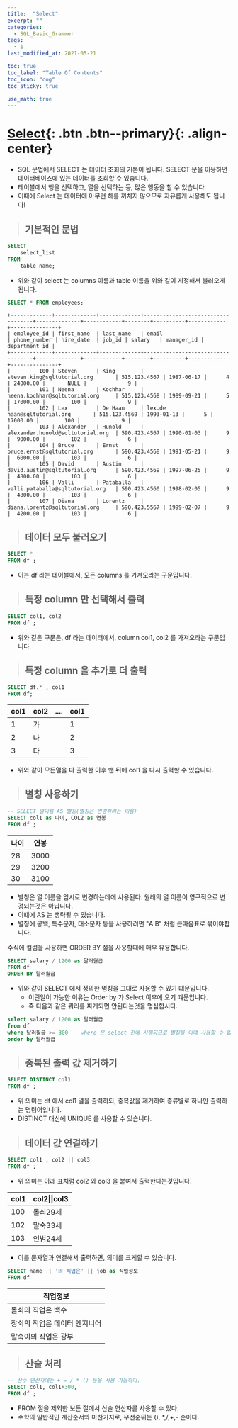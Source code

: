 ```yaml
---
title:  "Select"
excerpt: ""
categories:
  - SQL_Basic_Grammer
tags:
  - 1
last_modified_at: 2021-05-21

toc: true
toc_label: "Table Of Contents"
toc_icon: "cog"
toc_sticky: true

use_math: true 
---
```


# [Select](#link){: .btn .btn--primary}{: .align-center}

- SQL 문법에서 SELECT 는 데이터 조회의 기본이 됩니다. SELECT 문을 이용하면 데이터베이스에 있는 데이터를 조회할 수 있습니다. 
- 테이블에서 행을 선택하고, 열을 선택하는 등, 많은 행동을 할 수 있습니다. 
- 이때에 Select 는 데이터에 아무런 해를 끼치지 않으므로 자유롭게 사용해도 됩니다!

> ## 기본적인 문법

```sql
SELECT 
    select_list
FROM
    table_name;
```

- 위와 같이 select 는 columns 이름과 table 이름을 위와 같이 지정해서 불러오게 됩니다.

```sql
SELECT * FROM employees;
```

```
+-------------+-------------+-------------+-----------------------------------+--------------+------------+--------+----------+------------+---------------+
| employee_id | first_name  | last_name   | email                             | phone_number | hire_date  | job_id | salary   | manager_id | department_id |
+-------------+-------------+-------------+-----------------------------------+--------------+------------+--------+----------+------------+---------------+
|         100 | Steven      | King        | steven.king@sqltutorial.org       | 515.123.4567 | 1987-06-17 |      4 | 24000.00 |       NULL |             9 |
|         101 | Neena       | Kochhar     | neena.kochhar@sqltutorial.org     | 515.123.4568 | 1989-09-21 |      5 | 17000.00 |        100 |             9 |
|         102 | Lex         | De Haan     | lex.de haan@sqltutorial.org       | 515.123.4569 | 1993-01-13 |      5 | 17000.00 |        100 |             9 |
|         103 | Alexander   | Hunold      | alexander.hunold@sqltutorial.org  | 590.423.4567 | 1990-01-03 |      9 |  9000.00 |        102 |             6 |
|         104 | Bruce       | Ernst       | bruce.ernst@sqltutorial.org       | 590.423.4568 | 1991-05-21 |      9 |  6000.00 |        103 |             6 |
|         105 | David       | Austin      | david.austin@sqltutorial.org      | 590.423.4569 | 1997-06-25 |      9 |  4800.00 |        103 |             6 |
|         106 | Valli       | Pataballa   | valli.pataballa@sqltutorial.org   | 590.423.4560 | 1998-02-05 |      9 |  4800.00 |        103 |             6 |
|         107 | Diana       | Lorentz     | diana.lorentz@sqltutorial.org     | 590.423.5567 | 1999-02-07 |      9 |  4200.00 |        103 |             6 |
```

> ## 데이터 모두 불러오기

```sql
SELECT * 
FROM df ; 
```

- 이는 df 라는 테이블에서, 모든 columns 를 가져오라는 구문입니다. 

> ## 특정 column 만 선택해서 출력

```sql
SELECT col1, col2 
FROM df ;
```

- 위와 같은 구문은, df 라는 데이터에서, column col1, col2 를 가져오라는 구문입니다. 

> ## 특정 column 을 추가로 더 출력

```sql
SELECT df.* , col1 
FROM df;
```

| col1 | col2 | .... | col1 |
| ---- | ---- | ---- | ---- |
| 1    | 가   |      | 1    |
| 2    | 나   |      | 2    |
| 3    | 다   |      | 3    |

- 위와 같이 모든열을 다 출력한 이후 맨 뒤에 col1 을 다시 출력할 수 있습니다.

> ## 별칭 사용하기

```sql
-- SELECT 열이름 AS 별칭(별칭은 변경하려는 이름)
SELECT col1 as 나이, COL2 as 연봉 
FROM df ;
```

| 나이 | 연봉 |
| ---- | ---- |
| 28   | 3000 |
| 29   | 3200 |
| 30   | 3100 |

- 별칭은 열 이름을 임시로 변경하는데에 사용된다. 원래의 열 이름이 영구적으로 변경되는것은 아닙니다.
- 이떄에 AS 는 생략될 수 있습니다. 
- 별칭에 공백, 특수문자, 대소문자 등을 사용하려면 "A B" 처럼 큰따움표로 묶어야합니다.

수식에 컬럼을 사용하면 ORDER BY 절을 사용할때에 매우 유용합니다.

```sql
SELECT salary / 1200 as 달러월급
FROM df 
ORDER BY 달러월급 
```

- 위와 같이 SELECT 에서 정의한 명칭을 그대로 사용할 수 있기 떄문입니다. 
  - 이런일이 가능한 이유는 Order by 가 Select 이후에 오기 떄문입니다. 
  - 즉 다음과 같은 쿼리를 짜게되면 안된다는것을 명심합시다.

```sql
select salary / 1200 as 달러월급
from df
where 달러월급 >= 300 -- where 은 select 전에 시행되므로 별칠을 이떄 사용할 수 없습니다.
order by 달러월급
```

> ## 중복된 출력 값 제거하기

```sql
SELECT DISTINCT col1
FROM df ;
```

- 위 의미는 df 에서 col1 열을 출력하되, 중복값을 제거하여 종류별로 하나만 출력하는 명령어입니다. 
- DISTINCT 대신에 UNIQUE 를 사용할 수 있습니다.

> ## 데이터 값 연결하기

```sql
SELECT col1 , col2 || col3
FROM df ; 
```

- 위 의미는 아래 표처럼 col2 와 col3 을 붙여서 출력한다는것입니다. 

| col1 | col2\|\|col3 |
| ---- | ------------ |
| 100  | 돌쇠29세     |
| 102  | 말숙33세     |
| 103  | 인범24세     |

- 이를 문자열과 연결해서 출력하면, 의미를 크게할 수 있습니다.

```sql
SELECT name || '의 직업은' || job as 직업정보
FROM df
```

| 직업정보                      |
| ----------------------------- |
| 돌쇠의 직업은 백수            |
| 장쇠의 직업은 데이터 엔지니어 |
| 말숙이의 직업은 광부          |

> ## 산술 처리

```sql
-- 산수 연산자에는 + = / * () 등을 사용 가능하다.
SELECT col1, col1+300, 
FROM df ;
```

- FROM 절을 제외한 보든 절에서 산술 연산자를 사용할 수 있다.
- 수학의 일반적인 계산순서와 마찬가지로, 우선순위는 (), *,/,+,- 순이다.
